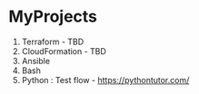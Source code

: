 # MyProjects
1) Terraform - TBD
2) CloudFormation - TBD
3) Ansible 
4) Bash 
5) Python  :
 Test flow - https://pythontutor.com/
